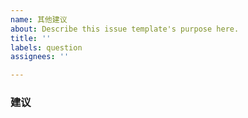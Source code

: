 ```yaml
---
name: 其他建议
about: Describe this issue template's purpose here.
title: ''
labels: question
assignees: ''

---
```


<!--
您好，感谢您对「MDUT」的支持，您提的建议与发现的 Bug 将会对我们改进非常有用。

在提 issue 之前，我建议您可以先在 issue 列表中使用搜索功能确保不存在相同或者类似的 issue。
确定不存在相似的 issue 之后，我需要占用您几分钟时间来填一些最基础的问题。请确保 issue 排版尽量整洁，这将节省很多阅读时间。:)


Thanks!
-->
### 建议
<!--
    简洁明了即可，该注释提交时可以删除
-->
